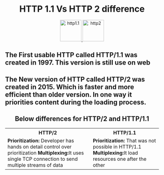 <h1 align="center">HTTP 1.1 Vs HTTP 2 difference</h1>
<p align="center"> <a href="https://http.dev/img/social/1.1.png?v=AlkMWDy3" target="_blank" rel="noreferrer"> <img src="https://http.dev/img/social/1.1.png?v=AlkMWDy3" alt="http1.1" width="70" height="70"/> </a>
<a href="https://babeljs.io/" target="_blank" rel="noreferrer"> <img src="https://webuzo.com/sitepad-data/uploads/2022/04/http2-logo.png" alt="http2" width="70" height="70"/> </a>

<h2 align="left">The First usable HTTP called HTTP/1.1 was created in 1997. This version is still use on web </h2>
<h2 align="left">The New version of HTTP called HTTP/2 was created in 2015. Which is faster and more efficient than older version. In one way it priorities content during the loading process. </h2>
<h2 align="center"><b>Below differences for HTTP/2 and HTTP/1.1 </b></h2>

<table><tr><th>HTTP/2</th> <th>HTTP/1.1</th></tr>
<tr><td> <b>Prioritization: </b>Developer has hands on detail control over prioritization  <b>Multiplexing:</b>It uses single TCP connection to send multiple streams of data</td><td> <b>Prioritization: </b>That was not possible in HTTP/1.1 <b>Multiplexing:</b>It load resources one after the other</td></tr>
</table>


</p>



